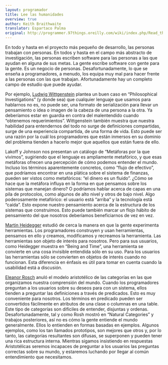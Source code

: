 ```yaml
---
layout: programador
title: Lee las humanidades
overview: true
author: Keith Braithwaite
translator: Espartaco Palma
original: http://programmer.97things.oreilly.com/wiki/index.php/Read_the_Humanities
---
```


En todo y hasta en el proyecto más pequeño de desarrollo, las personas
trabajan con personas. En todos y hasta en el campo más abstracto de
investigación, las personas escriben software para las personas a las
que ayudan en alguna de sus metas. La gente escribe software con gente
para la gente. Es un negocio de personas. Desafortunadamente, lo que se
enseña a programadores, a menudo, los equipa muy mal para hacer frente a
las personas con las que trabajan. Afortunadamente hay un completo campo
de estudio que puede ayudar.

Por ejemplo, [Ludwig Wittgenstein][1] plantea un buen caso en
“Philosophical Investigations” (y donde sea) que cualquier lenguaje que
usamos para hablarnos no es, no puede ser, una formato de serialización
para llevar un pensamiento o idea o imagen de la cabeza de una persona a
la otra. Ya deberíamos estar en guardia en contra del malentendido
cuando “obtenemos requerimientos”. Wittgenstein también muestra que
nuestra habilidad para entendernos del todo no surge de definiciones
compartidas, surge de una experiencia compartida, de una forma de vida.
Esto puede ser una razón por la cuál los programadores que están
inmersos en su dominio del problema tienden a hacerlo mejor que aquellos
que están fuera de ello.

Lakoff y Johnson nos presentan un catálogo de “Metáforas por la que
vivimos”, sugiriendo que el lenguaje es ampliamente metafórico, y que
esas metáforas ofrecen una percepción de cómo podemos entender el mundo.
Incluso los términos aparentemente concretos, como “flujo de efectivo”,
que podríamos encontrar en una plática sobre el sistema de finanzas,
pueden ser vistos como metafóricos: “el dinero es un fluido”. ¿Cómo se
hace que la metáfora influya en la forma en que pensamos sobre los
sistemas que manejan dinero? O podríamos hablar acerca de capas en una
pila de protocolos, como algunos de alto nivel y otros de bajo nivel.
Algo poderosamente metafórico: el usuario está “arriba” y la tecnología
está “caída”. Esto expone nuestro pensamiento acerca de la estructura de
los sistemas que construimos. Esto puede también marcar un flojo hábito
de pensamiento del que nosotros deberíamos beneficiarnos de vez en vez.

[Martin Heidegger][2] estudió de cerca la manera en que la gente
experimenta herramientas. Los programadores construyen y usan
herramientas, pensamos en ello y creamos, modificamos y recreamos la
herramienta. Las herramientas son objeto de interés para nosotros. Pero
para sus usuarios, como Heidegger muestra en “Being and Time”, una
herramienta se convierte en una cosa invisible entendida sólo en su uso.
Para los usuarios las herramientas sólo se convierten en objetos de
interés cuando no funcionan. Esta diferencia en énfasis es útil para
tomar en cuenta cuando la usabilidad está a discusión.


[Eleanor Rosch][3] anuló el modelo aristotélico de las categorías en las
que organizamos nuestra comprensión del mundo. Cuando los programadores
preguntan a los usuarios sobre su deseos para con un sistema, ellos
tienden a preguntar las definiciones a través de predicados. Esto es muy
conveniente para nosotros. Los términos en predicado pueden ser
convertidos fácilmente en atributos de una clase o columnas en una
table. Este tipo de categorías son difíciles de entender, disjuntas y
ordenas. Desafortunadamente, tal y como Rosh mostró en “Natural
Categories” y trabajos posteriores, así no es cómo la gente entiende el
mundo generalmente. Ellos lo entienden en formas basadas en ejemplos.
Algunos ejemplos, como los tan llamados prototipos, son mejores que
otros y, por lo tanto, las categorías resultantes son difusas, se
superponen y pueden tener una rica estructura interna. Mientras sigamos
insistiendo en respuestas Aristotélicas seremos incapaces de preguntar a
los usuarios las preguntas correctas sobre su mundo, y estaremos
luchando por llegar al común entendimiento que necesitamos.

[1]: https://en.wikipedia.org/wiki/Ludwig_Wittgenstein
[2]: https://en.wikipedia.org/wiki/Martin_Heidegger
[3]: https://en.wikipedia.org/wiki/Eleanor_Rosch
